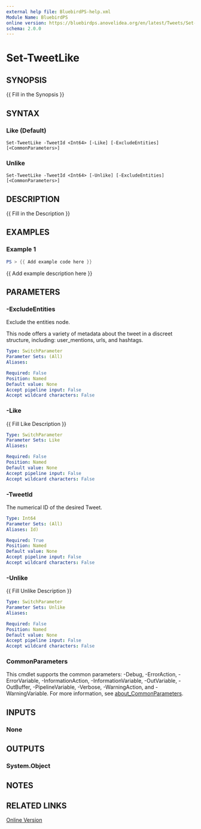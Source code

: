 ```yaml
---
external help file: BluebirdPS-help.xml
Module Name: BluebirdPS
online version: https://bluebirdps.anovelidea.org/en/latest/Tweets/Set-TweetLike
schema: 2.0.0
---
```


# Set-TweetLike

## SYNOPSIS
{{ Fill in the Synopsis }}

## SYNTAX

### Like (Default)
```
Set-TweetLike -TweetId <Int64> [-Like] [-ExcludeEntities] [<CommonParameters>]
```

### Unlike
```
Set-TweetLike -TweetId <Int64> [-Unlike] [-ExcludeEntities] [<CommonParameters>]
```

## DESCRIPTION
{{ Fill in the Description }}

## EXAMPLES

### Example 1
```powershell
PS > {{ Add example code here }}
```

{{ Add example description here }}

## PARAMETERS

### -ExcludeEntities

Exclude the entities node.

This node offers a variety of metadata about the tweet in a discreet structure, including: user_mentions, urls, and hashtags.

```yaml
Type: SwitchParameter
Parameter Sets: (All)
Aliases:

Required: False
Position: Named
Default value: None
Accept pipeline input: False
Accept wildcard characters: False
```

### -Like
{{ Fill Like Description }}

```yaml
Type: SwitchParameter
Parameter Sets: Like
Aliases:

Required: False
Position: Named
Default value: None
Accept pipeline input: False
Accept wildcard characters: False
```

### -TweetId

The numerical ID of the desired Tweet.

```yaml
Type: Int64
Parameter Sets: (All)
Aliases: Id)

Required: True
Position: Named
Default value: None
Accept pipeline input: False
Accept wildcard characters: False
```

### -Unlike
{{ Fill Unlike Description }}

```yaml
Type: SwitchParameter
Parameter Sets: Unlike
Aliases:

Required: False
Position: Named
Default value: None
Accept pipeline input: False
Accept wildcard characters: False
```

### CommonParameters

This cmdlet supports the common parameters: -Debug, -ErrorAction, -ErrorVariable, -InformationAction, -InformationVariable, -OutVariable, -OutBuffer, -PipelineVariable, -Verbose, -WarningAction, and -WarningVariable. For more information, see [about_CommonParameters](http://go.microsoft.com/fwlink/?LinkID=113216).

## INPUTS

### None

## OUTPUTS

### System.Object

## NOTES

## RELATED LINKS

[Online Version](https://bluebirdps.anovelidea.org/en/latest/Tweets/Set-TweetLike)
